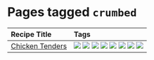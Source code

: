# Pages tagged `crumbed`

|Recipe Title|Tags
|:---|:---|
|[Chicken Tenders](../recipes/chickentenders.md)|[![](https://img.shields.io/badge/tag-airfryer-d5a11)](../tags/airfryer.md) [![](https://img.shields.io/badge/tag-amazing-c6d429)](../tags/amazing.md) [![](https://img.shields.io/badge/tag-battered-1fc54)](../tags/battered.md) [![](https://img.shields.io/badge/tag-chicken-8ce73b)](../tags/chicken.md) [![](https://img.shields.io/badge/tag-crumbed-32c994)](../tags/crumbed.md) [![](https://img.shields.io/badge/tag-messy-ab4f55)](../tags/messy.md) [![](https://img.shields.io/badge/tag-mine-659a8f)](../tags/mine.md) [![](https://img.shields.io/badge/tag-sides-ad1215)](../tags/sides.md)|